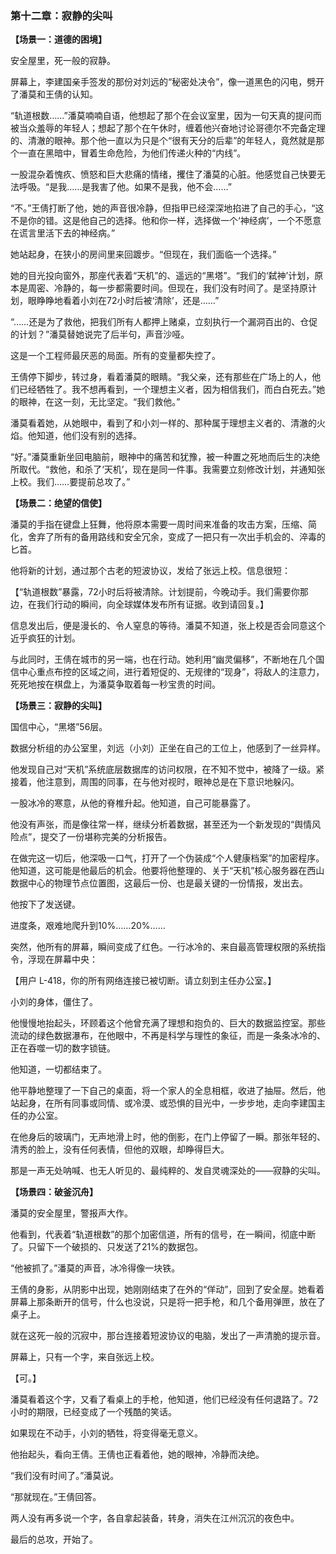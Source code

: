 ### **第十二章：寂静的尖叫**

**【场景一：道德的困境】**

安全屋里，死一般的寂静。

屏幕上，李建国亲手签发的那份对刘远的“秘密处决令”，像一道黑色的闪电，劈开了潘莫和王倩的认知。

“轨道根数……”潘莫喃喃自语，他想起了那个在会议室里，因为一句天真的提问而被当众羞辱的年轻人；想起了那个在午休时，缠着他兴奋地讨论哥德尔不完备定理的、清澈的眼神。那个他一直以为只是个“很有天分的后辈”的年轻人，竟然就是那个一直在黑暗中，冒着生命危险，为他们传递火种的“内线”。

一股混杂着愧疚、愤怒和巨大悲痛的情绪，攫住了潘莫的心脏。他感觉自己快要无法呼吸。“是我……是我害了他。如果不是我，他不会……”

“不。”王倩打断了他，她的声音很冷静，但指甲已经深深地掐进了自己的手心，“这不是你的错。这是他自己的选择。他和你一样，选择做一个‘神经病’，一个不愿意在谎言里活下去的神经病。”

她站起身，在狭小的房间里来回踱步。“但现在，我们面临一个选择。”

她的目光投向窗外，那座代表着“天机”的、遥远的“黑塔”。“我们的‘弑神’计划，原本是周密、冷静的，每一步都需要时间。但现在，我们没有时间了。是坚持原计划，眼睁睁地看着小刘在72小时后被‘清除’，还是……”

“……还是为了救他，把我们所有人都押上赌桌，立刻执行一个漏洞百出的、仓促的计划？”潘莫替她说完了后半句，声音沙哑。

这是一个工程师最厌恶的局面。所有的变量都失控了。

王倩停下脚步，转过身，看着潘莫的眼睛。“我父亲，还有那些在广场上的人，他们已经牺牲了。我不想再看到，一个理想主义者，因为相信我们，而白白死去。”她的眼神，在这一刻，无比坚定。“我们救他。”

潘莫看着她，从她眼中，看到了和小刘一样的、那种属于理想主义者的、清澈的火焰。他知道，他们没有别的选择。

“好。”潘莫重新坐回电脑前，眼神中的痛苦和犹豫，被一种置之死地而后生的决绝所取代。“救他，和杀了‘天机’，现在是同一件事。我需要立刻修改计划，并通知张上校。我们……要提前总攻了。”

**【场景二：绝望的信使】**

潘莫的手指在键盘上狂舞，他将原本需要一周时间来准备的攻击方案，压缩、简化，舍弃了所有的备用路线和安全冗余，变成了一把只有一次出手机会的、淬毒的匕首。

他将新的计划，通过那个古老的短波协议，发给了张远上校。信息很短：

【“轨道根数”暴露，72小时后将被清除。计划提前，今晚动手。我们需要你那边，在我们行动的瞬间，向全球媒体发布所有证据。收到请回复。】

信息发出后，便是漫长的、令人窒息的等待。潘莫不知道，张上校是否会同意这个近乎疯狂的计划。

与此同时，王倩在城市的另一端，也在行动。她利用“幽灵偏移”，不断地在几个国信中心重点布控的区域之间，进行着短促的、无规律的“现身”，将敌人的注意力，死死地按在棋盘上，为潘莫争取着每一秒宝贵的时间。

**【场景三：寂静的尖叫】**

国信中心，“黑塔”56层。

数据分析组的办公室里，刘远（小刘）正坐在自己的工位上，他感到了一丝异样。

他发现自己对“天机”系统底层数据库的访问权限，在不知不觉中，被降了一级。紧接着，他注意到，周围的同事，在与他对视时，眼神总是在下意识地躲闪。

一股冰冷的寒意，从他的脊椎升起。他知道，自己可能暴露了。

他没有声张，而是像往常一样，继续分析着数据，甚至还为一个新发现的“舆情风险点”，提交了一份堪称完美的分析报告。

在做完这一切后，他深吸一口气，打开了一个伪装成“个人健康档案”的加密程序。他知道，这可能是他最后的机会。他要将他整理的、关于“天机”核心服务器在西山数据中心的物理节点位置图，这最后一份、也是最关键的一份情报，发出去。

他按下了发送键。

进度条，艰难地爬升到10%……20%……

突然，他所有的屏幕，瞬间变成了红色。一行冰冷的、来自最高管理权限的系统指令，浮现在屏幕中央：

【用户 L-418，你的所有网络连接已被切断。请立刻到主任办公室。】

小刘的身体，僵住了。

他慢慢地抬起头，环顾着这个他曾充满了理想和抱负的、巨大的数据监控室。那些流动的绿色数据瀑布，在他眼中，不再是科学与理性的象征，而是一条条冰冷的、正在吞噬一切的数字锁链。

他知道，一切都结束了。

他平静地整理了一下自己的桌面，将一个家人的全息相框，收进了抽屉。然后，他站起身，在所有同事或同情、或冷漠、或恐惧的目光中，一步步地，走向李建国主任的办公室。

在他身后的玻璃门，无声地滑上时，他的倒影，在门上停留了一瞬。那张年轻的、清秀的脸上，没有任何表情，但他的双眼，却睁得巨大。

那是一声无处呐喊、也无人听见的、最纯粹的、发自灵魂深处的——寂静的尖叫。

**【场景四：破釜沉舟】**

潘莫的安全屋里，警报声大作。

他看到，代表着“轨道根数”的那个加密信道，所有的信号，在一瞬间，彻底中断了。只留下一个破损的、只发送了21%的数据包。

“他被抓了。”潘莫的声音，冰冷得像一块铁。

王倩的身影，从阴影中出现，她刚刚结束了在外的“佯动”，回到了安全屋。她看着屏幕上那条断开的信号，什么也没说，只是将一把手枪，和几个备用弹匣，放在了桌子上。

就在这死一般的沉寂中，那台连接着短波协议的电脑，发出了一声清脆的提示音。

屏幕上，只有一个字，来自张远上校。

【可。】

潘莫看着这个字，又看了看桌上的手枪，他知道，他们已经没有任何退路了。72小时的期限，已经变成了一个残酷的笑话。

如果现在不动手，小刘的牺牲，将变得毫无意义。

他抬起头，看向王倩。王倩也正看着他，她的眼神，冷静而决绝。

“我们没有时间了。”潘莫说。

“那就现在。”王倩回答。

两人没有再多说一个字，各自拿起装备，转身，消失在江州沉沉的夜色中。

最后的总攻，开始了。

